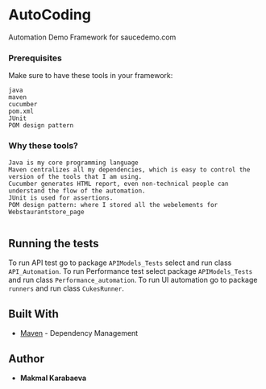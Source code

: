# AutoCoding

Automation Demo Framework for saucedemo.com


### Prerequisites

Make sure to have these tools in your framework:
```
java
maven
cucumber
pom.xml
JUnit
POM design pattern
```
### Why these tools?


```
Java is my core programming language
Maven centralizes all my dependencies, which is easy to control the version of the tools that I am using.
Cucumber generates HTML report, even non-technical people can understand the flow of the automation.
JUnit is used for assertions.
POM design pattern: where I stored all the webelements for Webstaurantstore_page


```
## Running the tests
To run API test go to package `APIModels_Tests`  select and run class  `API_Automation`.
To run Performance test select package `APIModels_Tests` and  run class `Performance_automation`.
To run UI automation go to package `runners` and run class `CukesRunner`.

## Built With

* [Maven](https://maven.apache.org/) - Dependency Management



## Author

* **Makmal Karabaeva** 

